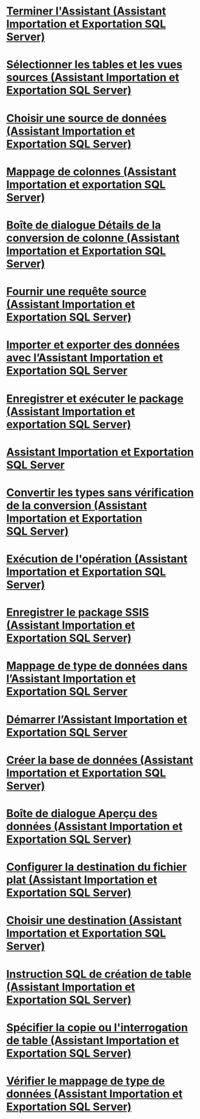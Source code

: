 # [Terminer l'Assistant (Assistant Importation et Exportation SQL Server)](complete-the-wizard-sql-server-import-and-export-wizard.md)
# [Sélectionner les tables et les vues sources (Assistant Importation et Exportation SQL Server)](select-source-tables-and-views-sql-server-import-and-export-wizard.md)
# [Choisir une source de données (Assistant Importation et Exportation SQL Server)](choose-a-data-source-sql-server-import-and-export-wizard.md)
# [Mappage de colonnes (Assistant Importation et exportation SQL Server)](column-mappings-sql-server-import-and-export-wizard.md)
# [Boîte de dialogue Détails de la conversion de colonne (Assistant Importation et Exportation SQL Server)](column-conversion-details-dialog-box-sql-server-import-and-export-wizard.md)
# [Fournir une requête source (Assistant Importation et Exportation SQL Server)](provide-a-source-query-sql-server-import-and-export-wizard.md)
# [Importer et exporter des données avec l’Assistant Importation et Exportation SQL Server](import-and-export-data-with-the-sql-server-import-and-export-wizard.md)
# [Enregistrer et exécuter le package (Assistant Importation et exportation SQL Server)](save-and-run-package-sql-server-import-and-export-wizard.md)
# [Assistant Importation et Exportation SQL Server](welcome-to-sql-server-import-and-export-wizard.md)
# [Convertir les types sans vérification de la conversion (Assistant Importation et Exportation SQL Server)](convert-types-without-conversion-checking-sql-server-import-and-export-wizard.md)
# [Exécution de l'opération (Assistant Importation et Exportation SQL Server)](performing-operation-sql-server-import-and-export-wizard.md)
# [Enregistrer le package SSIS (Assistant Importation et Exportation SQL Server)](save-ssis-package-sql-server-import-and-export-wizard.md)
# [Mappage de type de données dans l’Assistant Importation et Exportation SQL Server](data-type-mapping-in-the-sql-server-import-and-export-wizard.md)
# [Démarrer l’Assistant Importation et Exportation SQL Server](start-the-sql-server-import-and-export-wizard.md)
# [Créer la base de données (Assistant Importation et Exportation SQL Server)](create-database-sql-server-import-and-export-wizard.md)
# [Boîte de dialogue Aperçu des données (Assistant Importation et Exportation SQL Server)](preview-data-dialog-box-sql-server-import-and-export-wizard.md)
# [Configurer la destination du fichier plat (Assistant Importation et Exportation SQL Server)](configure-flat-file-destination-sql-server-import-and-export-wizard.md)
# [Choisir une destination (Assistant Importation et Exportation SQL Server)](choose-a-destination-sql-server-import-and-export-wizard.md)
# [Instruction SQL de création de table (Assistant Importation et Exportation SQL Server)](create-table-sql-statement-sql-server-import-and-export-wizard.md)
# [Spécifier la copie ou l'interrogation de table (Assistant Importation et Exportation SQL Server)](specify-table-copy-or-query-sql-server-import-and-export-wizard.md)
# [Vérifier le mappage de type de données (Assistant Importation et Exportation SQL Server)](review-data-type-mapping-sql-server-import-and-export-wizard.md)
